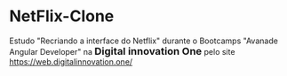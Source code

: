 # NetFlix-Clone
Estudo "Recriando a interface do Netflix" durante o Bootcamps "Avanade Angular Developer" na <b style="font-size:18px"> Digital innovation One</b> pelo site https://web.digitalinnovation.one/

